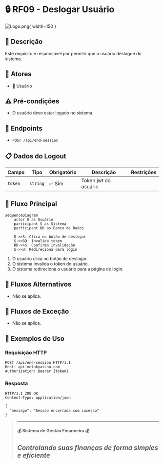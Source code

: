 # 🔒 RF09 - Deslogar Usuário 

![Logo.png](Logo.png){ width=150 }

## 📝 Descrição

Este requisito é responsável por permitir que o usuário deslogue do sistema.

## 👥 Atores

- 👤 Usuário

## ⚠️ Pré-condições

- O usuário deve estar logado no sistema.

## 🔌 Endpoints

- `POST /api/end-session`

## 📋 Dados do Logout

| Campo   | Tipo     | Obrigatório | Descrição            | Restrições |
|---------|----------|-------------|----------------------|------------|
| `token` | `string` | ✅ Sim      | Token jwt do usuário |            |

## 🔄 Fluxo Principal

```mermaid
sequenceDiagram
    actor U as Usuário
    participant S as Sistema
    participant BD as Banco de Dados
    
    U->>S: Clica no botão de deslogar
    S->>BD: Invalida token
    BD->>S: Confirma invalidação
    S->>U: Redireciona para login
```

1. O usuário clica no botão de deslogar.
2. O sistema invalida o token do usuário.
3. O sistema redireciona o usuário para a página de login.

## 🔀 Fluxos Alternativos

- Não se aplica.

## 🚫 Fluxos de Exceção

- Não se aplica.

## 🧪 Exemplos de Uso

### Requisição HTTP
```http
POST /api/end-session HTTP/1.1
Host: api.metakyasshu.com
Authorization: Bearer {token}
```

### Resposta
```http
HTTP/1.1 200 OK
Content-Type: application/json

{
  "message": "Sessão encerrada com sucesso"
}
```

> ---------------------------------------------------------------------------
> #### 💰 Sistema de Gestão Financeira 💰
> ***Controlando suas finanças de forma simples e eficiente***
> ---------------------------------------------------------------------------
